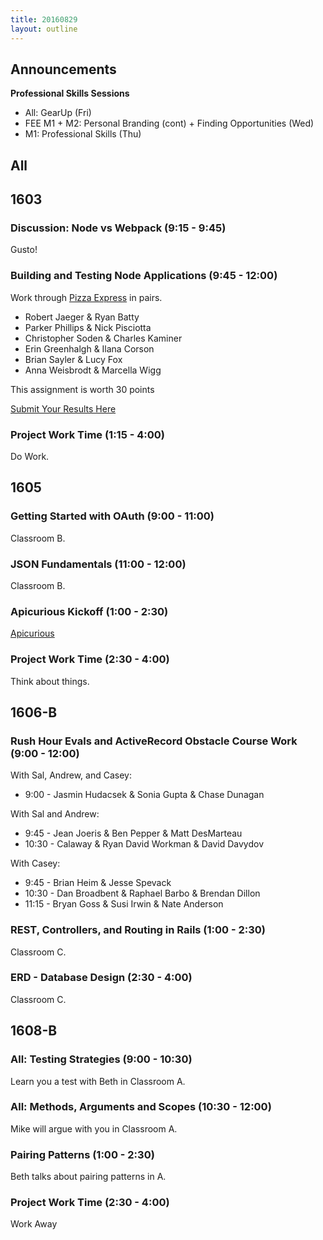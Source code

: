 ```yaml
---
title: 20160829
layout: outline
---
```


## Announcements
**Professional Skills Sessions**
* All: GearUp (Fri)
* FEE M1 + M2: Personal Branding (cont) + Finding Opportunities (Wed)
* M1: Professional Skills (Thu)

## All


## 1603

### Discussion: Node vs Webpack (9:15 - 9:45)

Gusto!

### Building and Testing Node Applications (9:45 - 12:00)

Work through [Pizza Express](https://github.com/turingschool-examples/pizza-express) in pairs.

* Robert Jaeger & Ryan Batty
* Parker Phillips & Nick Pisciotta
* Christopher Soden & Charles Kaminer
* Erin Greenhalgh & Ilana Corson
* Brian Sayler & Lucy Fox
* Anna Weisbrodt & Marcella Wigg

This assignment is worth 30 points

[Submit Your Results Here](https://gist.github.com/rrgayhart/c61fadfb475327b01b01d642f680aa31)

### Project Work Time (1:15 - 4:00)

Do Work.

## 1605

### Getting Started with OAuth (9:00 - 11:00)

Classroom B.

### JSON Fundamentals (11:00 - 12:00)

Classroom B.

### Apicurious Kickoff (1:00 - 2:30)

[Apicurious](https://www.youtube.com/watch?v=fwcONrTG7nk)

### Project Work Time (2:30 - 4:00)

Think about things.


## 1606-B

### Rush Hour Evals and ActiveRecord Obstacle Course Work (9:00 - 12:00)

With Sal, Andrew, and Casey:

* 9:00 - Jasmin Hudacsek & Sonia Gupta & Chase Dunagan

With Sal and Andrew:

* 9:45 - Jean Joeris & Ben Pepper & Matt DesMarteau
* 10:30 - Calaway & Ryan David Workman & David Davydov

With Casey:

* 9:45 - Brian Heim & Jesse Spevack
* 10:30 - Dan Broadbent & Raphael Barbo & Brendan Dillon
* 11:15 - Bryan Goss & Susi Irwin & Nate Anderson

### REST, Controllers, and Routing in Rails (1:00 - 2:30)

Classroom C.

### ERD - Database Design (2:30 - 4:00)

Classroom C.


## 1608-B

### All: Testing Strategies (9:00 - 10:30)

Learn you a test with Beth in Classroom A.

### All: Methods, Arguments and Scopes (10:30 - 12:00)

Mike will argue with you in Classroom A.

### Pairing Patterns (1:00 - 2:30)

Beth talks about pairing patterns in A.

### Project Work Time (2:30 - 4:00)

Work Away
